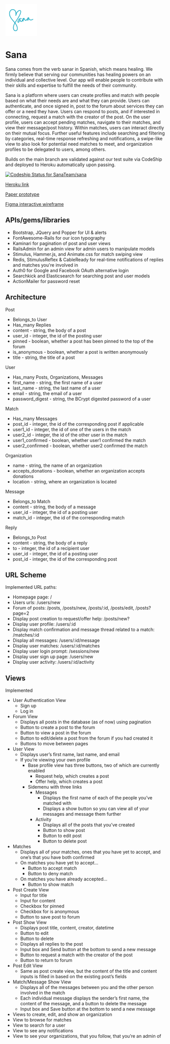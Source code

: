 <img src="https://raw.githubusercontent.com/SanaTeam/sana/main/public/logo.svg" width="100" height="100">

# Sana
Sana comes from the verb sanar in Spanish, which means healing. We firmly believe that serving our communities has healing powers on an individual and collective level. Our app will enable people to contribute with their skills and expertise to fulfill the needs of their community. 

Sana is a platform where users can create profiles and match with people based on what their needs are and what they can provide. Users can authenticate, and once signed in, post to the forum about services they can offer or a need they have. Users can respond to posts, and if interested in connecting, request a match with the creator of the post. On the user profile, users can accept pending matches, navigate to their matches, and view their message/post history. Within matches, users can interact directly on their mutual focus. Further useful features include searching and filtering by categories, real-time response refreshing and notifications, a swipe-like view to also look for potential need matches to meet, and organization profiles to be delegated to users, among others. 

Builds on the main branch are validated against our test suite via CodeShip and deployed to Heroku automatically upon passing.

[![Codeship Status for SanaTeam/sana](https://app.codeship.com/projects/f5b8ec28-e505-4bd2-8ceb-270ae746f985/status?branch=main)](https://app.codeship.com/projects/443139)

[Heroku link](http://sana-app.herokuapp.com/)

[Paper prototype](https://github.com/SanaTeam/sana/blob/main/public/paper_prototypes.pdf)

[Figma interactive wireframe](https://www.figma.com/proto/mFxItAbMhLuY8SrB0KFrXL/Wireframe?node-id=4%3A301&scaling=min-zoom)

## APIs/gems/libraries
* Bootstrap, JQuery and Popper for UI & alerts
* FontAwesome-Rails for our icon typography
* Kaminari for pagination of post and user views
* RailsAdmin for an admin view for admin users to manipulate models
* Stimulus, Hammer.js, and Animate.css for match swiping view
* Redis, StimulusReflex & CableReady for real-time notifications of replies and matches you're involved in
* Auth0 for Google and Facebook OAuth alternative login
* Searchkick and Elasticsearch for searching post and user models
* ActionMailer for password reset

## Architecture
Post
* Belongs_to User
* Has_many Replies
* content - string, the body of a post
* user_id - integer, the id of the posting user
* pinned - boolean, whether a post has been pinned to the top of the forum
* is_anonymous - boolean, whether a post is written anonymously
* title - string, the title of a post
  
User
* Has_many Posts, Organizations, Messages
* first_name - string, the first name of a user
* last_name - string, the last name of a user
* email - string, the email of a user
* password_digest - string, the BCrypt digested password of a user
  
Match
* Has_many Messages
* post_id - integer, the id of the corresponding post if applicable
* user1_id - integer, the id of one of the users in the match
* user2_id - integer, the id of the other user in the match
* user1_confirmed - boolean, whether user1 confirmed the match
* user2_confirmed - boolean, whether user2 confirmed the match
  
Organization
* name - string, the name of an organization
* accepts_donations - boolean, whether an organization accepts donations
* location - string, where an organization is located

Message
* Belongs_to Match
* content - string, the body of a message
* user_id - integer, the id of a posting user
* match_id - integer, the id of the corresponding match
  
Reply
* Belongs_to Post
* content - string, the body of a reply
* to - integer, the id of a recipient user
* user_id - integer, the id of a posting user
* post_id - integer, the id of the corresponding post


## URL Scheme
Implemented URL paths:

* Homepage page: /
* Users urls: /users/new
* Forum of posts: /posts, /posts/new, /posts/:id, /posts/edit, /posts?page=2 
* Display post creation to request/offer help: /posts/new? 
* Display user profile: /users/:id
* Display match confirmation and message thread related to a match: /matches/:id
* Display all messages: /users/:id/message
* Display user matches: /users/:id/matches
* Display user login prompt: /sessions/new
* Display user sign up page: /users/new
* Display user activity: /users/:id/activity

## Views
Implemented
* User Authentication View
  * Sign up
  * Log in
* Forum View
  * Displays all posts in the database (as of now) using pagination
  * Button to create a post to the forum
  * Button to view a post in the forum
  * Button to edit/delete a post from the forum if you had created it
  * Buttons to move between pages
* User View 
  * Displays user’s first name, last name, and email
  * If you’re viewing your own profile
    * Base profile view has three buttons, two of which are currently enabled
      * Request help, which creates a post
      * Offer help, which creates a post
    * Sidemenu with three links
      * Messages
        * Displays the first name of each of the people you’ve matched with
        * Displays a show button so you can view all of your messages and message them further
      * Activity
        * Displays all of the posts that you’ve created
        * Button to show post
        * Button to edit post
        * Button to delete post
* Matches
  * Displays all of your matches, ones that you have yet to accept, and one’s that you have both confirmed
  * On matches you have yet to accept…
    * Button to accept match
    * Button to deny match
  * On matches you have already accepted…
    * Button to show match
* Post Create View
  * Input for title
  * Input for content
  * Checkbox for pinned
  * Checkbox for is anonymous
  * Button to save post to forum
* Post Show View
  * Displays post title, content, creator, datetime
  * Button to edit
  * Button to delete
  * Displays all replies to the post
  * Input box and Send button at the bottom to send a new message
  * Button to request a match with the creator of the post
  * Button to return to forum
* Post Edit View
  * Same as post create view, but the content of the title and content inputs is filled in based on the existing post’s fields
* Match/Message Show View
  * Displays all of the messages between you and the other person involved in the match
  * Each individual message displays the sender’s first name, the content of the message, and a button to delete the message
  * Input box and Save button at the bottom to send a new message
* Views to create, edit, and show an organization
* View to browse for matches
* View to search for a user
* View to see any notifications
* View to see your organizations, that you follow, that you’re an admin of